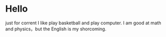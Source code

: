# Hello
just for corrent
I like play basketball and play computer.
I am good at math and physics，but the English is my shorcoming.
